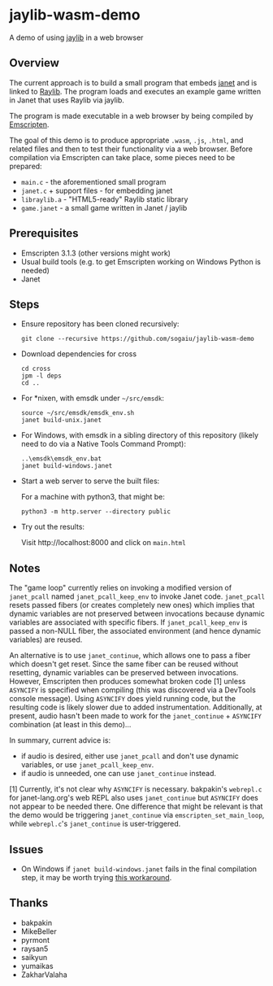 # jaylib-wasm-demo

A demo of using [jaylib](https://github.com/janet-lang/jaylib) in a web browser

## Overview

The current approach is to build a small program that embeds [janet](https://janet-lang.org) and is linked to [Raylib](https://www.raylib.com/).  The program loads and executes an example game written in Janet that uses Raylib via jaylib.

The program is made executable in a web browser by being compiled by [Emscripten](https://emscripten.org/).

The goal of this demo is to produce appropriate `.wasm`, `.js`, `.html`, and related files and then to test their functionality via a web browser.  Before compilation via Emscripten can take place, some pieces need to be prepared:

* `main.c` - the aforementioned small program
* `janet.c` + support files - for embedding janet
* `libraylib.a` - "HTML5-ready" Raylib static library
* `game.janet` - a small game written in Janet / jaylib

## Prerequisites

* Emscripten 3.1.3 (other versions might work)
* Usual build tools (e.g. to get Emscripten working on Windows Python is needed)
* Janet

## Steps

* Ensure repository has been cloned recursively:
    ```
    git clone --recursive https://github.com/sogaiu/jaylib-wasm-demo
    ```

* Download dependencies for cross
    ```
    cd cross
    jpm -l deps
    cd ..
    ```

* For *nixen, with emsdk under `~/src/emsdk`:
    ```
    source ~/src/emsdk/emsdk_env.sh
    janet build-unix.janet
    ```

* For Windows, with emsdk in a sibling directory of this repository (likely need to do via a Native Tools Command Prompt):
    ```
    ..\emsdk\emsdk_env.bat
    janet build-windows.janet
    ```

* Start a web server to serve the built files:

    For a machine with python3, that might be:
    ```
    python3 -m http.server --directory public
    ```

* Try out the results:

    Visit http://localhost:8000 and click on `main.html`

## Notes

The "game loop" currently relies on invoking a modified version of
`janet_pcall` named `janet_pcall_keep_env` to invoke Janet code.
`janet_pcall` resets passed fibers (or creates completely new ones)
which implies that dynamic variables are not preserved between
invocations because dynamic variables are associated with specific
fibers.  If `janet_pcall_keep_env` is passed a non-NULL fiber, the
associated environment (and hence dynamic variables) are reused.

An alternative is to use `janet_continue`, which allows one to pass a
fiber which doesn't get reset.  Since the same fiber can be reused
without resetting, dynamic variables can be preserved between
invocations.  However, Emscripten then produces somewhat broken code [1]
unless `ASYNCIFY` is specified when compiling (this was discovered via
a DevTools console message).  Using `ASYNCIFY` does yield running
code, but the resulting code is likely slower due to added
instrumentation.  Additionally, at present, audio hasn't been made to
work for the `janet_continue` + `ASYNCIFY` combination (at least in
this demo)...

In summary, current advice is:

* if audio is desired, either use `janet_pcall` and don't use dynamic
  variables, or use `janet_pcall_keep_env`.
* if audio is unneeded, one can use `janet_continue` instead.

[1] Currently, it's not clear why `ASYNCIFY` is necessary.  bakpakin's
    `webrepl.c` for janet-lang.org's web REPL also uses
    `janet_continue` but `ASYNCIFY` does not appear to be needed
    there.  One difference that might be relevant is that the demo
    would be triggering `janet_continue` via
    `emscripten_set_main_loop`, while `webrepl.c`'s `janet_continue`
    is user-triggered.

## Issues

* On Windows if `janet build-windows.janet` fails in the final
  compilation step, it may be worth trying [this
  workaround](https://github.com/emscripten-core/emscripten/issues/10551#issuecomment-608566377).

## Thanks

* bakpakin
* MikeBeller
* pyrmont
* raysan5
* saikyun
* yumaikas
* ZakharValaha

